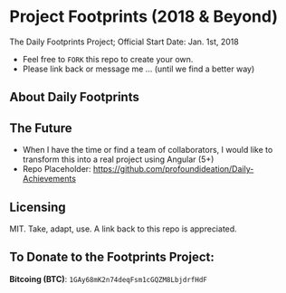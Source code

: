 # Project Footprints (2018 & Beyond)

The Daily Footprints Project; Official Start Date: Jan. 1st, 2018

* Feel free to `FORK` this repo to create your own.
* Please link back or message me ... (until we find a better way)

## About Daily Footprints



## The Future

* When I have the time or find a team of collaborators, I would like to transform this into a real project using Angular (5+) 
* Repo Placeholder: https://github.com/profoundideation/Daily-Achievements

## Licensing

MIT. Take, adapt, use. A link back to this repo is appreciated.

## To Donate to the Footprints Project:

**Bitcoing (BTC)**: `1GAy68mK2n74deqFsm1cGQZM8LbjdrfHdF`
